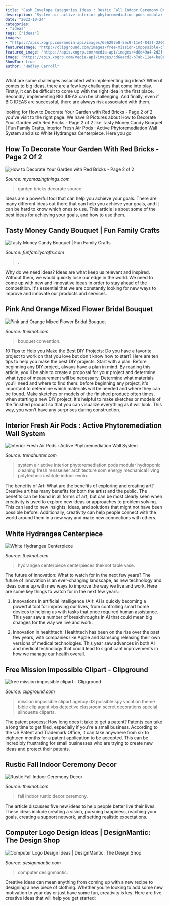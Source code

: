 ```yaml
---
title: "Cash Envelope Categories Ideas : Rustic Fall Indoor Ceremony Decor"
description: "System air active interior phytoremediation pods modular hydroponic cleaning fresh rensselaer architecture som energy mechanical living polytechnic institute indoor evolo"
date: "2022-10-24"
categories:
- "ideas"
tags: ["ideas"]
images:
- "https://apis.xogrp.com/media-api/images/6e6297e8-5ec9-11e4-843f-22000aa61a3e"
featuredImage: "http://clipground.com/images/free-mission-impossible-clipart-20.jpg"
featured_image: "https://apis.xogrp.com/media-api/images/4d8d49a4-2d2f-ad4a-fd24-eef0bcfa5dbb"
image: "https://apis.xogrp.com/media-api/images/cd6eacd2-b7ab-11e4-be0a-22000aa61a3e"
ShowToc: true
author: "Hadley Carroll"
---
```



What are some challenges associated with implementing big ideas?
When it comes to big ideas, there are a few key challenges that come into play. Firstly, it can be difficult to come up with the right idea in the first place. Secondly, implementing BIG IDEAS can be challenging. And finally, even if BIG IDEAS are successful, there are always risk associated with them.

	

		
looking for How to Decorate Your Garden with Red Bricks - Page 2 of 2 you've visit to the right page. We have 8 Pictures about How to Decorate Your Garden with Red Bricks - Page 2 of 2 like Tasty Money Candy Bouquet | Fun Family Crafts, Interior Fresh Air Pods : Active Phytoremediation Wall System and also White Hydrangea Centerpiece. Here you go:
		
    
## How To Decorate Your Garden With Red Bricks - Page 2 Of 2

<img loading=lazy src="http://myamazingthings.com/wp-content/uploads/2017/02/brick10.jpg" onerror="this.onerror=null;this.src='https://tse3.mm.bing.net/th?id=OIP.qziTYPhdDvgTCFisQDJa-gHaFj&amp;pid=15.1';" alt="How to Decorate Your Garden with Red Bricks - Page 2 of 2">

_Source: myamazingthings.com_

>garden bricks decorate source. 

	

Ideas are a powerful tool that can help you achieve your goals. There are many different ideas out there that can help you achieve your goals, and it can be hard to know which ones to use. This article is about some of the best ideas for achieving your goals, and how to use them.

    
## Tasty Money Candy Bouquet | Fun Family Crafts

<img loading=lazy src="https://funfamilycrafts.com/wp-content/uploads/2014/03/money_candy_bouquet.jpg" onerror="this.onerror=null;this.src='https://tse1.mm.bing.net/th?id=OIP.gtxY_mVDYF_763UTx4rMZwHaI5&amp;pid=15.1';" alt="Tasty Money Candy Bouquet | Fun Family Crafts">

_Source: funfamilycrafts.com_

>. 

	

Why do we need ideas?
Ideas are what keep us relevant and inspired. Without them, we would quickly lose our edge in the world. We need to come up with new and innovative ideas in order to stay ahead of the competition. It's essential that we are constantly looking for new ways to improve and innovate our products and services.

    
## Pink And Orange Mixed Flower Bridal Bouquet

<img loading=lazy src="https://apis.xogrp.com/media-api/images/cd6eacd2-b7ab-11e4-be0a-22000aa61a3e" onerror="this.onerror=null;this.src='https://tse2.mm.bing.net/th?id=OIP.nsk8CEK-8pGfmGEq4Tme8wHaLI&amp;pid=15.1';" alt="Pink and Orange Mixed Flower Bridal Bouquet">

_Source: theknot.com_

>bouquet convention. 

	

10 Tips to Help you Make the Best DIY Projects:
Do you have a favorite project to work on that you love but don't know how to start? Here are ten tips to help you make the best DIY projects: 
Start with a plan: Before beginning any DIY project, always have a plan in mind. By reading this article, you'll be able to create a proposal for your project and determine what type of measurement will be necessary. Determine what materials you'll need and where to find them: before beginning any project, it's important to determine which materials will be needed and where they can be found. Make sketches or models of the finished product: often times, when starting a new DIY project, it's helpful to make sketches or models of the finished product so that you can visualize everything as it will look. This way, you won't have any surprises during construction.

    
## Interior Fresh Air Pods : Active Phytoremediation Wall System

<img loading=lazy src="http://cdn.trendhunterstatic.com/thumbs/active-phytoremediation-wall-system.jpeg" onerror="this.onerror=null;this.src='https://tse3.mm.bing.net/th?id=OIP.lLlEabq8E4KQocHcMIFY_wHaEw&amp;pid=15.1';" alt="Interior Fresh Air Pods : Active Phytoremediation Wall System">

_Source: trendhunter.com_

>system air active interior phytoremediation pods modular hydroponic cleaning fresh rensselaer architecture som energy mechanical living polytechnic institute indoor evolo. 

	

The benefits of Art: What are the benefits of exploring and creating art?
Creative art has many benefits for both the artist and the public. The benefits can be found in all forms of art, but can be most clearly seen when creativity is used to explore new ideas or approaches to problem solving. This can lead to new insights, ideas, and solutions that might not have been possible before. Additionally, creativity can help people connect with the world around them in a new way and make new connections with others.

    
## White Hydrangea Centerpiece

<img loading=lazy src="https://apis.xogrp.com/media-api/images/4d8d49a4-2d2f-ad4a-fd24-eef0bcfa5dbb" onerror="this.onerror=null;this.src='https://tse4.mm.bing.net/th?id=OIP.hR_Ka5YSyADHyRxE4u4-bgHaLI&amp;pid=15.1';" alt="White Hydrangea Centerpiece">

_Source: theknot.com_

>hydrangea centerpiece centerpieces theknot table vase. 

	

The future of innovation: What to watch for in the next few years?
The future of innovation is an ever-changing landscape, as new technology and ideas come up with new ways to improve the way we live and work. Here are some key things to watch for in the next few years: 
1. Innovations in artificial intelligence (AI): AI is quickly becoming a powerful tool for improving our lives, from controlling smart home devices to helping us with tasks that once required human assistance. This year saw a number of breakthroughs in AI that could mean big changes for the way we live and work. 

2. Innovation in healthtech: Healthtech has been on the rise over the past few years, with companies like Apple and Samsung releasing their own versions of medical technologies. This year saw advances in both AI and medical technology that could lead to significant improvements in how we manage our health overall. 


    
## Free Mission Impossible Clipart - Clipground

<img loading=lazy src="http://clipground.com/images/free-mission-impossible-clipart-20.jpg" onerror="this.onerror=null;this.src='https://tse3.mm.bing.net/th?id=OIP.-3Lx7nrmdmXyOYD1aKPdggHaJ6&amp;pid=15.1';" alt="free mission impossible clipart - Clipground">

_Source: clipground.com_

>mission impossible clipart agency d3 possible spy vacation theme bible clip agent vbs detective classroom secret decorations special silhouette cliparts. 

	

The patent process: How long does it take to get a patent?
Patents can take a long time to get filed, especially if you're a small business. According to the US Patent and Trademark Office, it can take anywhere from six to eighteen months for a patent application to be accepted. This can be incredibly frustrating for small businesses who are trying to create new ideas and protect their patents.

    
## Rustic Fall Indoor Ceremony Decor

<img loading=lazy src="https://apis.xogrp.com/media-api/images/6e6297e8-5ec9-11e4-843f-22000aa61a3e" onerror="this.onerror=null;this.src='https://tse4.mm.bing.net/th?id=OIP.zSC8TGGHpW_2CWlHJki1xgHaLH&amp;pid=15.1';" alt="Rustic Fall Indoor Ceremony Decor">

_Source: theknot.com_

>fall indoor rustic decor ceremony. 

	

The article discusses five new ideas to help people better live their lives. These ideas include creating a vision, pursuing happiness, reaching your goals, creating a support network, and setting realistic expectations.

    
## Computer Logo Design Ideas | DesignMantic: The Design Shop

<img loading=lazy src="https://www.designmantic.com/blog/wp-content/uploads/2020/10/Computer-Logos.jpg" onerror="this.onerror=null;this.src='https://tse3.mm.bing.net/th?id=OIP.dDzOpb1J4z1-yHNnJ3DAqAHaEI&amp;pid=15.1';" alt="Computer Logo Design Ideas | DesignMantic: The Design Shop">

_Source: designmantic.com_

>computer designmantic. 

	

Creative ideas can mean anything from coming up with a new recipe to designing a new piece of clothing. Whether you’re looking to add some new motivation to your day or just have some fun, creativity is key. Here are five creative ideas that will help you get started: 

